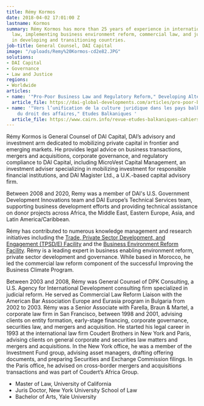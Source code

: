 ```yaml
---
title: Rémy Kormos
date: 2018-04-02 17:01:00 Z
lastname: Kormos
summary: Rémy Kormos has more than 25 years of experience in international business
  law, implementing business environment reform, commercial law, and judicial reform
  in developing and transitioning countries.
job-title: General Counsel, DAI Capital
image: "/uploads/Remy%20Kormos-cd2e82.JPG"
solutions:
- DAI Capital
- Governance
- Law and Justice
regions:
- Worldwide
articles:
- name: '"Pro-Poor Business Law and Regulatory Reform," Developing Alternatives'
  article_file: https://dai-global-developments.com/articles/pro-poor-business-law-and-regulatory-reform
- name: '"Vers l’unification de la culture juridique dans les pays balkaniques : L’acculturation
    du droit des affaires," Etudes Balkaniques '
  article_file: https://www.cairn.info/revue-etudes-balkaniques-cahiers-pierre-belon-2013-1-page-15.htm
---
```


Rémy Kormos is General Counsel of DAI Capital, DAI’s advisory and investment arm dedicated to mobilizing private capital in frontier and emerging markets. He provides legal advice on business transactions, mergers and acquisitions, corporate governance, and regulatory compliance to DAI Capital, including MicroVest Capital Management, an investment adviser specializing in mobilizing investment for responsible financial institutions, and DAI Magister Ltd., a U.K.-based capital advisory firm.  
   
Between 2008 and 2020, Remy was a member of DAI's U.S. Government Development Innovations team and DAI Europe’s Technical Services team, supporting business development efforts and providing technical assistance on donor projects across Africa, the Middle East, Eastern Europe, Asia, and Latin America/Caribbean.  

Rémy has contributed to numerous knowledge management and research initiatives including the [Trade, Private Sector Development, and Engagement (TPSD/E) Facility](https://www.dai.com/our-work/projects/worldwide-trade-private-sector-development-and-engagement-and-regional-integration-facility) and the [Business Environment Reform Facility](https://www.dai.com/our-work/projects/worldwide-business-environment-reform-facility-berf). Rémy is a leading expert in business enabling environment reform, private sector development and governance. While based in Morocco, he led the commercial law reform component of the successful Improving the Business Climate Program. 

Between 2003 and 2008, Rémy was General Counsel of DPK Consulting, a U.S. Agency for International Development consulting firm specialized in judicial reform. He served as Commercial Law Reform Liaison with the American Bar Association Europe and Eurasia program in Bulgaria from 2002 to 2003. Rémy was a Senior Associate with Farella, Braun & Martel, a corporate law firm in San Francisco, between 1998 and 2001, advising clients on entity formation, early-stage financing, corporate governance, securities law, and mergers and acquisition. He started his legal career in 1993 at the international law firm Coudert Brothers in New York and Paris, advising clients on general corporate and securities law matters and mergers and acquisitions. In the New York office, he was a member of the Investment Fund group, advising asset managers, drafting offering documents, and preparing Securities and Exchange Commission filings.  In the Paris office, he advised on cross-border mergers and acquisitions transactions and was part of Coudert’s Africa Group.

* Master of Law, University of California
* Juris Doctor, New York University School of Law
* Bachelor of Arts, Yale University